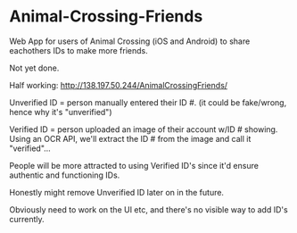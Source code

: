 # Animal-Crossing-Friends
Web App for users of Animal Crossing (iOS and Android) to share eachothers IDs to make more friends.

Not yet done.

Half working: http://138.197.50.244/AnimalCrossingFriends/

Unverified ID = person manually entered their ID #. (it could be fake/wrong, hence why it's "unverified")

Verified ID = person uploaded an image of their account w/ID # showing. Using an OCR API, we'll extract the ID # from the image and call it "verified"... 

People will be more attracted to using Verified ID's since it'd ensure authentic and functioning IDs.

Honestly might remove Unverified ID later on in the future.

Obviously need to work on the UI etc, and there's no visible way to add ID's currently.
